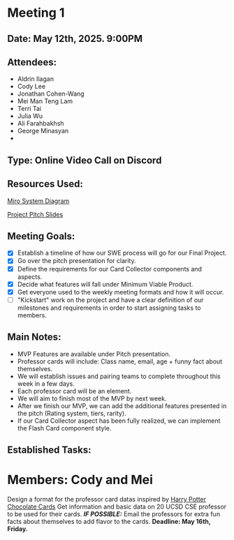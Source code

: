 # Meeting 1
## Date: May 12th, 2025. 9:00PM

## Attendees:
- Aldrin Ilagan
- Cody Lee
- Jonathan Cohen-Wang
- Mei Man Teng Lam
- Terri Tai
- Julia Wu
- Ali Farahbakhsh 
- George Minasyan
- 
## Type: Online Video Call on Discord

## Resources Used:

[Miro System Diagram](https://miro.com/app/board/uXjVI9X05Pg=/?share_link_id=148314027224)

[Project Pitch Slides](https://docs.google.com/presentation/d/1yTmFztAC9GAkz8-5bFR97EDZzU_rUsUpef-FU0Qki8o/edit?usp=sharing)

## Meeting Goals:
- [x] Establish a timeline of how our SWE process will go for our Final Project.
- [x] Go over the pitch presentation for clarity.
- [x] Define the requirements for our Card Collector components and aspects.
- [x] Decide what features will fall under Minimum Viable Product.
- [x] Get everyone used to the weekly meeting formats and how it will occur.
- [ ] "Kickstart" work on the project and have a clear definition of our milestones and requirements in order to start assigning tasks to members.

## Main Notes:
- MVP Features are available under Pitch presentation.
- Professor cards will include: Class name, email, age + funny fact about themselves.
- We will establish issues and pairing teams to complete throughout this week in a few days.
- Each professor card will be an element.
- We will aim to finish most of the MVP by next week.
- After we finish our MVP, we can add the additional features presented in the pitch (Rating system, tiers, rarity).
- If our Card Collector aspect has been fully realized, we can implement the Flash Card component style.

## Established Tasks:

# Members: Cody and Mei
Design a format for the professor card datas inspired by [Harry Potter Chocolate Cards](https://static.wikia.nocookie.net/harrypotter/images/1/1b/Chocolate_Frog_Cards.jpg/revision/latest?cb=20221128093959)
Get information and basic data on 20 UCSD CSE professor to be used for their cards.
***IF POSSIBLE:*** Email the professors for extra fun facts about themselves to add flavor to the cards.
**Deadline: May 16th, Friday.**
